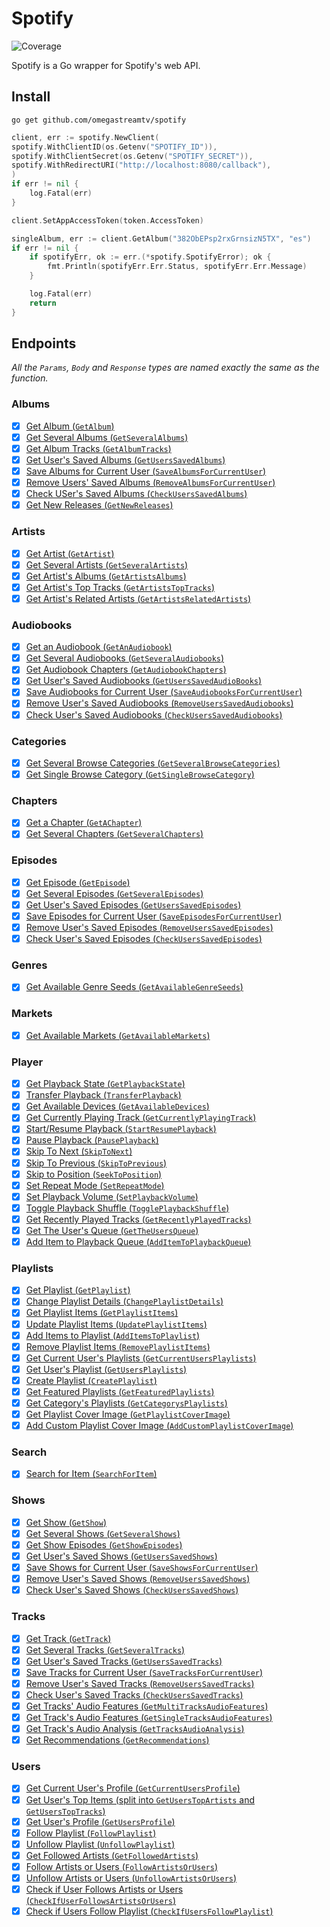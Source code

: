 # Spotify

![Coverage](https://img.shields.io/badge/Coverage-78.6%25-brightgreen)

Spotify is a Go wrapper for Spotify's web API.

## Install

```cli
go get github.com/omegastreamtv/spotify
```

```go
client, err := spotify.NewClient(
spotify.WithClientID(os.Getenv("SPOTIFY_ID")),
spotify.WithClientSecret(os.Getenv("SPOTIFY_SECRET")),
spotify.WithRedirectURI("http://localhost:8080/callback"),
)
if err != nil {
	log.Fatal(err)
}

client.SetAppAccessToken(token.AccessToken)

singleAlbum, err := client.GetAlbum("382ObEPsp2rxGrnsizN5TX", "es")
if err != nil {
	if spotifyErr, ok := err.(*spotify.SpotifyError); ok {
		fmt.Println(spotifyErr.Err.Status, spotifyErr.Err.Message)
	}

    log.Fatal(err)
	return
}
```

## Endpoints

_All the `Params`, `Body` and `Response` types are named exactly the same as the function._

### Albums

- [x] [Get Album (`GetAlbum`)](https://developer.spotify.com/documentation/web-api/reference/get-an-album)
- [x] [Get Several Albums (`GetSeveralAlbums`)](https://developer.spotify.com/documentation/web-api/reference/get-multiple-albums)
- [x] [Get Album Tracks (`GetAlbumTracks`)](https://developer.spotify.com/documentation/web-api/reference/get-an-albums-tracks)
- [x] [Get User's Saved Albums (`GetUsersSavedAlbums`)](https://developer.spotify.com/documentation/web-api/reference/get-users-saved-albums)
- [x] [Save Albums for Current User (`SaveAlbumsForCurrentUser`)](https://developer.spotify.com/documentation/web-api/reference/save-albums-user)
- [x] [Remove Users' Saved Albums (`RemoveAlbumsForCurrentUser`)](https://developer.spotify.com/documentation/web-api/reference/remove-albums-user)
- [x] [Check USer's Saved Albums (`CheckUsersSavedAlbums`)](https://developer.spotify.com/documentation/web-api/reference/check-users-saved-albums)
- [x] [Get New Releases (`GetNewReleases`)](https://developer.spotify.com/documentation/web-api/reference/get-new-releases)

### Artists

- [x] [Get Artist (`GetArtist`)](https://developer.spotify.com/documentation/web-api/reference/get-an-artist)
- [x] [Get Several Artists (`GetSeveralArtists`)](https://developer.spotify.com/documentation/web-api/reference/get-multiple-artists)
- [x] [Get Artist's Albums (`GetArtistsAlbums`)](https://developer.spotify.com/documentation/web-api/reference/get-an-artists-albums)
- [x] [Get Artist's Top Tracks (`GetArtistsTopTracks`)](https://developer.spotify.com/documentation/web-api/reference/get-an-artists-top-tracks)
- [x] [Get Artist's Related Artists (`GetArtistsRelatedArtists`)](https://developer.spotify.com/documentation/web-api/reference/get-an-artists-related-artists)

### Audiobooks

- [x] [Get an Audiobook (`GetAnAudiobook`)](https://developer.spotify.com/documentation/web-api/reference/get-an-audiobook)
- [x] [Get Several Audiobooks (`GetSeveralAudiobooks`)](https://developer.spotify.com/documentation/web-api/reference/get-multiple-audiobooks)
- [x] [Get Audiobook Chapters (`GetAudiobookChapters`)](https://developer.spotify.com/documentation/web-api/reference/get-audiobook-chapters)
- [x] [Get User's Saved Audiobooks (`GetUsersSavedAudioBooks`)](https://developer.spotify.com/documentation/web-api/reference/get-users-saved-audiobooks)
- [x] [Save Audiobooks for Current User (`SaveAudiobooksForCurrentUser`)](https://developer.spotify.com/documentation/web-api/reference/save-audiobooks-user)
- [x] [Remove User's Saved Audiobooks (`RemoveUsersSavedAudiobooks`)](https://developer.spotify.com/documentation/web-api/reference/remove-audiobooks-user)
- [x] [Check User's Saved Audiobooks (`CheckUsersSavedAudiobooks`)](https://developer.spotify.com/documentation/web-api/reference/check-users-saved-audiobooks)

### Categories

- [x] [Get Several Browse Categories (`GetSeveralBrowseCategories`)](https://developer.spotify.com/documentation/web-api/reference/get-categories)
- [x] [Get Single Browse Category (`GetSingleBrowseCategory`)](https://developer.spotify.com/documentation/web-api/reference/get-a-category)

### Chapters

- [x] [Get a Chapter (`GetAChapter`)](https://developer.spotify.com/documentation/web-api/reference/get-a-chapter)
- [x] [Get Several Chapters (`GetSeveralChapters`)](https://developer.spotify.com/documentation/web-api/reference/get-several-chapters)

### Episodes

- [x] [Get Episode (`GetEpisode`)](https://developer.spotify.com/documentation/web-api/reference/get-an-episode)
- [x] [Get Several Episodes (`GetSeveralEpisodes`)](<[url](https://developer.spotify.com/documentation/web-api/reference/get-multiple-episodes)>)
- [x] [Get User's Saved Episodes (`GetUsersSavedEpisodes`)](https://developer.spotify.com/documentation/web-api/reference/get-users-saved-episodes)
- [x] [Save Episodes for Current User (`SaveEpisodesForCurrentUser`)](https://developer.spotify.com/documentation/web-api/reference/save-episodes-user)
- [x] [Remove User's Saved Episodes (`RemoveUsersSavedEpisodes`)](https://developer.spotify.com/documentation/web-api/reference/remove-episodes-user)
- [x] [Check User's Saved Episodes (`CheckUsersSavedEpisodes`)](https://developer.spotify.com/documentation/web-api/reference/check-users-saved-episodes)

### Genres

- [x] [Get Available Genre Seeds (`GetAvailableGenreSeeds`)](https://developer.spotify.com/documentation/web-api/reference/get-recommendation-genres)

### Markets

- [x] [Get Available Markets (`GetAvailableMarkets`)](https://developer.spotify.com/documentation/web-api/reference/get-available-markets)

### Player

- [x] [Get Playback State (`GetPlaybackState`)](https://developer.spotify.com/documentation/web-api/reference/get-information-about-the-users-current-playback)
- [x] [Transfer Playback (`TransferPlayback`)](https://developer.spotify.com/documentation/web-api/reference/transfer-a-users-playback)
- [x] [Get Available Devices (`GetAvailableDevices`)](https://developer.spotify.com/documentation/web-api/reference/get-a-users-available-devices)
- [x] [Get Currently Playing Track (`GetCurrentlyPlayingTrack`)](https://developer.spotify.com/documentation/web-api/reference/get-the-users-currently-playing-track)
- [x] [Start/Resume Playback (`StartResumePlayback`)](https://developer.spotify.com/documentation/web-api/reference/start-a-users-playback)
- [x] [Pause Playback (`PausePlayback`)](https://developer.spotify.com/documentation/web-api/reference/pause-a-users-playback)
- [x] [Skip To Next (`SkipToNext`)](https://developer.spotify.com/documentation/web-api/reference/skip-users-playback-to-next-track)
- [x] [Skip To Previous (`SkipToPrevious`)](https://developer.spotify.com/documentation/web-api/reference/skip-users-playback-to-previous-track)
- [x] [Skip to Position (`SeekToPosition`)](https://developer.spotify.com/documentation/web-api/reference/seek-to-position-in-currently-playing-track)
- [x] [Set Repeat Mode (`SetRepeatMode`)](https://developer.spotify.com/documentation/web-api/reference/set-repeat-mode-on-users-playback)
- [x] [Set Playback Volume (`SetPlaybackVolume`)](https://developer.spotify.com/documentation/web-api/reference/set-volume-for-users-playback)
- [x] [Toggle Playback Shuffle (`TogglePlaybackShuffle`)](https://developer.spotify.com/documentation/web-api/reference/toggle-shuffle-for-users-playback)
- [x] [Get Recently Played Tracks (`GetRecentlyPlayedTracks`)](https://developer.spotify.com/documentation/web-api/reference/get-recently-played)
- [x] [Get The User's Queue (`GetTheUsersQueue`)](https://developer.spotify.com/documentation/web-api/reference/get-queue)
- [x] [Add Item to Playback Queue (`AddItemToPlaybackQueue`)](https://developer.spotify.com/documentation/web-api/reference/add-to-queue)

### Playlists

- [x] [Get Playlist (`GetPlaylist`)](https://developer.spotify.com/documentation/web-api/reference/get-playlist)
- [x] [Change Playlist Details (`ChangePlaylistDetails`)](https://developer.spotify.com/documentation/web-api/reference/change-playlist-details)
- [x] [Get Playlist Items (`GetPlaylistItems`)](https://developer.spotify.com/documentation/web-api/reference/get-playlists-tracks)
- [x] [Update Playlist Items (`UpdatePlaylistItems`)](https://developer.spotify.com/documentation/web-api/reference/reorder-or-replace-playlists-tracks)
- [x] [Add Items to Playlist (`AddItemsToPlaylist`)](https://developer.spotify.com/documentation/web-api/reference/add-tracks-to-playlist)
- [x] [Remove Playlist Items (`RemovePlaylistItems`)](https://developer.spotify.com/documentation/web-api/reference/remove-tracks-playlist)
- [x] [Get Current User's Playlists (`GetCurrentUsersPlaylists`)](https://developer.spotify.com/documentation/web-api/reference/get-a-list-of-current-users-playlists)
- [x] [Get User's Playlist (`GetUsersPlaylists`)](https://developer.spotify.com/documentation/web-api/reference/get-list-users-playlists)
- [x] [Create Playlist (`CreatePlaylist`)](https://developer.spotify.com/documentation/web-api/reference/create-playlist)
- [x] [Get Featured Playlists (`GetFeaturedPlaylists`)](https://developer.spotify.com/documentation/web-api/reference/get-featured-playlists)
- [x] [Get Category's Playlists (`GetCategorysPlaylists`)](https://developer.spotify.com/documentation/web-api/reference/get-a-categories-playlists)
- [x] [Get Playlist Cover Image (`GetPlaylistCoverImage`)](https://developer.spotify.com/documentation/web-api/reference/get-playlist-cover)
- [x] [Add Custom Playlist Cover Image (`AddCustomPlaylistCoverImage`)](https://developer.spotify.com/documentation/web-api/reference/upload-custom-playlist-cover)

### Search

- [x] [Search for Item (`SearchForItem`)](https://developer.spotify.com/documentation/web-api/reference/search)

### Shows

- [x] [Get Show (`GetShow`)](https://developer.spotify.com/documentation/web-api/reference/get-a-show)
- [x] [Get Several Shows (`GetSeveralShows`)](https://developer.spotify.com/documentation/web-api/reference/get-multiple-shows)
- [x] [Get Show Episodes (`GetShowEpisodes`)](https://developer.spotify.com/documentation/web-api/reference/get-a-shows-episodes)
- [x] [Get User's Saved Shows (`GetUsersSavedShows`)](https://developer.spotify.com/documentation/web-api/reference/get-users-saved-shows)
- [x] [Save Shows for Current User (`SaveShowsForCurrentUser`)](https://developer.spotify.com/documentation/web-api/reference/save-shows-user)
- [x] [Remove User's Saved Shows (`RemoveUsersSavedShows`)](https://developer.spotify.com/documentation/web-api/reference/remove-shows-user)
- [x] [Check User's Saved Shows (`CheckUsersSavedShows`)](https://developer.spotify.com/documentation/web-api/reference/check-users-saved-shows)

### Tracks

- [x] [Get Track (`GetTrack`)](https://developer.spotify.com/documentation/web-api/reference/get-track)
- [x] [Get Several Tracks (`GetSeveralTracks`)](https://developer.spotify.com/documentation/web-api/reference/get-several-tracks)
- [x] [Get User's Saved Tracks (`GetUsersSavedTracks`)](https://developer.spotify.com/documentation/web-api/reference/get-users-saved-tracks)
- [x] [Save Tracks for Current User (`SaveTracksForCurrentUser`)](https://developer.spotify.com/documentation/web-api/reference/save-tracks-user)
- [x] [Remove User's Saved Tracks (`RemoveUsersSavedTracks`)](https://developer.spotify.com/documentation/web-api/reference/remove-tracks-user)
- [x] [Check User's Saved Tracks (`CheckUsersSavedTracks`)](https://developer.spotify.com/documentation/web-api/reference/check-users-saved-tracks)
- [x] [Get Tracks' Audio Features (`GetMultiTracksAudioFeatures`)](https://developer.spotify.com/documentation/web-api/reference/get-several-audio-features)
- [x] [Get Track's Audio Features (`GetSingleTracksAudioFeatures`)](https://developer.spotify.com/documentation/web-api/reference/get-audio-features)
- [x] [Get Track's Audio Analysis (`GetTracksAudioAnalysis`)](https://developer.spotify.com/documentation/web-api/reference/get-audio-analysis)
- [x] [Get Recommendations (`GetRecommendations`)](https://developer.spotify.com/documentation/web-api/reference/get-recommendations)

### Users

- [x] [Get Current User's Profile (`GetCurrentUsersProfile`)](https://developer.spotify.com/documentation/web-api/reference/get-current-users-profile)
- [x] [Get User's Top Items (split into `GetUsersTopArtists` and `GetUsersTopTracks`)](https://developer.spotify.com/documentation/web-api/reference/get-users-top-artists-and-tracks)
- [x] [Get User's Profile (`GetUsersProfile`)](https://developer.spotify.com/documentation/web-api/reference/get-users-profile)
- [x] [Follow Playlist (`FollowPlaylist`)](https://developer.spotify.com/documentation/web-api/reference/follow-playlist)
- [x] [Unfollow Playlist (`UnfollowPlaylist`)](https://developer.spotify.com/documentation/web-api/reference/unfollow-playlist)
- [x] [Get Followed Artists (`GetFollowedArtists`)](https://developer.spotify.com/documentation/web-api/reference/get-followed)
- [x] [Follow Artists or Users (`FollowArtistsOrUsers`)](https://developer.spotify.com/documentation/web-api/reference/follow-artists-users)
- [x] [Unfollow Artists or Users (`UnfollowArtistsOrUsers`)](https://developer.spotify.com/documentation/web-api/reference/unfollow-artists-users)
- [x] [Check if User Follows Artists or Users (`CheckIfUserFollowsArtistsOrUsers`)](https://developer.spotify.com/documentation/web-api/reference/check-current-user-follows)
- [x] [Check if Users Follow Playlist (`CheckIfUsersFollowPlaylist`)](https://developer.spotify.com/documentation/web-api/reference/check-if-user-follows-playlist)
